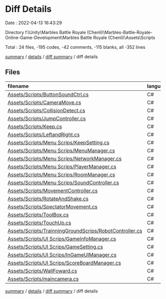 # Diff Details

Date : 2022-04-13 16:43:29

Directory f:\Unity\Marbles Battle Royale (Chenli)\Marbles-Battle-Royale-Online-Game-Development\Marbles Battle Royale (Chenli)\Assets\Scripts

Total : 24 files,  -195 codes, -42 comments, -115 blanks, all -352 lines

[summary](results.md) / [details](details.md) / [diff summary](diff.md) / diff details

## Files
| filename | language | code | comment | blank | total |
| :--- | :--- | ---: | ---: | ---: | ---: |
| [Assets/Scripts/ButtonSoundCtrl.cs](/Assets/Scripts/ButtonSoundCtrl.cs) | C# | -3 | -1 | -2 | -6 |
| [Assets/Scripts/CameraMove.cs](/Assets/Scripts/CameraMove.cs) | C# | -55 | -2 | -15 | -72 |
| [Assets/Scripts/CollisionDetect.cs](/Assets/Scripts/CollisionDetect.cs) | C# | -21 | 3 | -22 | -40 |
| [Assets/Scripts/JumpController.cs](/Assets/Scripts/JumpController.cs) | C# | -1 | -8 | -4 | -13 |
| [Assets/Scripts/Keep.cs](/Assets/Scripts/Keep.cs) | C# | -26 | 17 | -2 | -11 |
| [Assets/Scripts/LeftandRight.cs](/Assets/Scripts/LeftandRight.cs) | C# | -6 | -8 | -9 | -23 |
| [Assets/Scripts/Menu Scrips/KeepSetting.cs](/Assets/Scripts/Menu%20Scrips/KeepSetting.cs) | C# | 0 | 0 | 1 | 1 |
| [Assets/Scripts/Menu Scrips/MenuManager.cs](/Assets/Scripts/Menu%20Scrips/MenuManager.cs) | C# | 13 | -20 | -9 | -16 |
| [Assets/Scripts/Menu Scrips/NetworkManager.cs](/Assets/Scripts/Menu%20Scrips/NetworkManager.cs) | C# | 3 | -3 | -16 | -16 |
| [Assets/Scripts/Menu Scrips/PlayerManager.cs](/Assets/Scripts/Menu%20Scrips/PlayerManager.cs) | C# | 52 | -1 | -6 | 45 |
| [Assets/Scripts/Menu Scrips/RoomManager.cs](/Assets/Scripts/Menu%20Scrips/RoomManager.cs) | C# | 7 | 1 | 0 | 8 |
| [Assets/Scripts/Menu Scrips/SoundController.cs](/Assets/Scripts/Menu%20Scrips/SoundController.cs) | C# | -4 | 0 | 0 | -4 |
| [Assets/Scripts/MovementController.cs](/Assets/Scripts/MovementController.cs) | C# | -77 | 11 | -13 | -79 |
| [Assets/Scripts/RotateAndShake.cs](/Assets/Scripts/RotateAndShake.cs) | C# | 0 | 0 | 1 | 1 |
| [Assets/Scripts/SpectatorMovement.cs](/Assets/Scripts/SpectatorMovement.cs) | C# | 1 | 0 | -1 | 0 |
| [Assets/Scripts/ToolBox.cs](/Assets/Scripts/ToolBox.cs) | C# | 0 | 3 | 1 | 4 |
| [Assets/Scripts/TouchUp.cs](/Assets/Scripts/TouchUp.cs) | C# | 1 | -11 | 0 | -10 |
| [Assets/Scripts/TrainningGroundScrips/RobotController.cs](/Assets/Scripts/TrainningGroundScrips/RobotController.cs) | C# | -3 | 4 | 1 | 2 |
| [Assets/Scripts/UI Scrips/GameInfoManager.cs](/Assets/Scripts/UI%20Scrips/GameInfoManager.cs) | C# | 23 | -12 | 1 | 12 |
| [Assets/Scripts/UI Scrips/GameSetting.cs](/Assets/Scripts/UI%20Scrips/GameSetting.cs) | C# | 24 | 1 | 4 | 29 |
| [Assets/Scripts/UI Scrips/InGameUIManager.cs](/Assets/Scripts/UI%20Scrips/InGameUIManager.cs) | C# | -1 | 1 | 0 | 0 |
| [Assets/Scripts/UI Scrips/ScoreBoardManager.cs](/Assets/Scripts/UI%20Scrips/ScoreBoardManager.cs) | C# | 0 | -3 | 0 | -3 |
| [Assets/Scripts/WallFoward.cs](/Assets/Scripts/WallFoward.cs) | C# | 2 | -1 | -1 | 0 |
| [Assets/Scripts/maincamera.cs](/Assets/Scripts/maincamera.cs) | C# | -124 | -13 | -24 | -161 |

[summary](results.md) / [details](details.md) / [diff summary](diff.md) / diff details